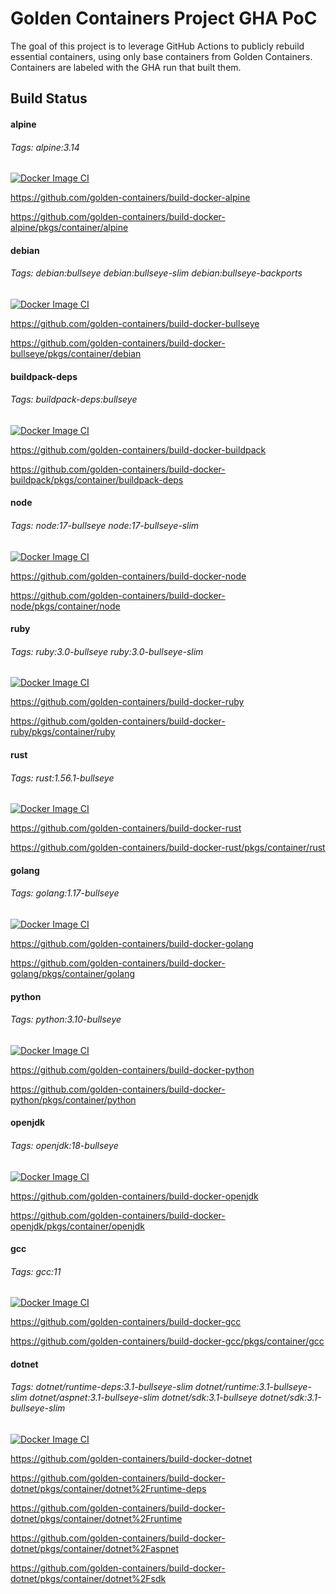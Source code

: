 # Golden Containers Project GHA PoC

The goal of this project is to leverage GitHub Actions to publicly rebuild essential containers, using only base containers from Golden Containers.  Containers are labeled with the GHA run that built them.

## Build Status

#### alpine

###### Tags: alpine:3.14

[![Docker Image CI](https://github.com/golden-containers/build-docker-alpine/actions/workflows/build.yml/badge.svg)](https://github.com/golden-containers/build-docker-alpine/actions/workflows/build.yml)

https://github.com/golden-containers/build-docker-alpine

https://github.com/golden-containers/build-docker-alpine/pkgs/container/alpine

#### debian

###### Tags: debian:bullseye debian:bullseye-slim debian:bullseye-backports

[![Docker Image CI](https://github.com/golden-containers/build-docker-bullseye/actions/workflows/build.yml/badge.svg)](https://github.com/golden-containers/build-docker-bullseye/actions/workflows/build.yml)

https://github.com/golden-containers/build-docker-bullseye

https://github.com/golden-containers/build-docker-bullseye/pkgs/container/debian

#### buildpack-deps

###### Tags: buildpack-deps:bullseye

[![Docker Image CI](https://github.com/golden-containers/build-docker-buildpack/actions/workflows/build.yml/badge.svg)](https://github.com/golden-containers/build-docker-buildpack/actions/workflows/build.yml)

https://github.com/golden-containers/build-docker-buildpack

https://github.com/golden-containers/build-docker-buildpack/pkgs/container/buildpack-deps

#### node

###### Tags: node:17-bullseye node:17-bullseye-slim

[![Docker Image CI](https://github.com/golden-containers/build-docker-node/actions/workflows/build.yml/badge.svg)](https://github.com/golden-containers/build-docker-node/actions/workflows/build.yml)

https://github.com/golden-containers/build-docker-node

https://github.com/golden-containers/build-docker-node/pkgs/container/node

#### ruby

###### Tags: ruby:3.0-bullseye ruby:3.0-bullseye-slim

[![Docker Image CI](https://github.com/golden-containers/build-docker-ruby/actions/workflows/build.yml/badge.svg)](https://github.com/golden-containers/build-docker-ruby/actions/workflows/build.yml)

https://github.com/golden-containers/build-docker-ruby

https://github.com/golden-containers/build-docker-ruby/pkgs/container/ruby

#### rust

###### Tags: rust:1.56.1-bullseye

[![Docker Image CI](https://github.com/golden-containers/build-docker-rust/actions/workflows/build.yml/badge.svg)](https://github.com/golden-containers/build-docker-rust/actions/workflows/build.yml)

https://github.com/golden-containers/build-docker-rust

https://github.com/golden-containers/build-docker-rust/pkgs/container/rust

#### golang

###### Tags: golang:1.17-bullseye

[![Docker Image CI](https://github.com/golden-containers/build-docker-golang/actions/workflows/build.yml/badge.svg)](https://github.com/golden-containers/build-docker-golang/actions/workflows/build.yml)

https://github.com/golden-containers/build-docker-golang

https://github.com/golden-containers/build-docker-golang/pkgs/container/golang

#### python

###### Tags: python:3.10-bullseye

[![Docker Image CI](https://github.com/golden-containers/build-docker-python/actions/workflows/build.yml/badge.svg)](https://github.com/golden-containers/build-docker-python/actions/workflows/build.yml)

https://github.com/golden-containers/build-docker-python

https://github.com/golden-containers/build-docker-python/pkgs/container/python

#### openjdk

###### Tags: openjdk:18-bullseye

[![Docker Image CI](https://github.com/golden-containers/build-docker-openjdk/actions/workflows/build.yml/badge.svg)](https://github.com/golden-containers/build-docker-openjdk/actions/workflows/build.yml)

https://github.com/golden-containers/build-docker-openjdk

https://github.com/golden-containers/build-docker-openjdk/pkgs/container/openjdk

#### gcc

###### Tags: gcc:11

[![Docker Image CI](https://github.com/golden-containers/build-docker-gcc/actions/workflows/build.yml/badge.svg)](https://github.com/golden-containers/build-docker-gcc/actions/workflows/build.yml)

https://github.com/golden-containers/build-docker-gcc

https://github.com/golden-containers/build-docker-gcc/pkgs/container/gcc

#### dotnet

###### Tags: dotnet/runtime-deps:3.1-bullseye-slim dotnet/runtime:3.1-bullseye-slim dotnet/aspnet:3.1-bullseye-slim dotnet/sdk:3.1-bullseye dotnet/sdk:3.1-bullseye-slim

[![Docker Image CI](https://github.com/golden-containers/build-docker-dotnet/actions/workflows/build.yml/badge.svg)](https://github.com/golden-containers/build-docker-dotnet/actions/workflows/build.yml)

https://github.com/golden-containers/build-docker-dotnet

https://github.com/golden-containers/build-docker-dotnet/pkgs/container/dotnet%2Fruntime-deps

https://github.com/golden-containers/build-docker-dotnet/pkgs/container/dotnet%2Fruntime

https://github.com/golden-containers/build-docker-dotnet/pkgs/container/dotnet%2Faspnet

https://github.com/golden-containers/build-docker-dotnet/pkgs/container/dotnet%2Fsdk

